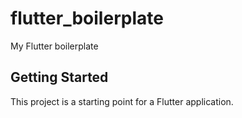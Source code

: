 # flutter_boilerplate

My Flutter boilerplate

## Getting Started

This project is a starting point for a Flutter application.


